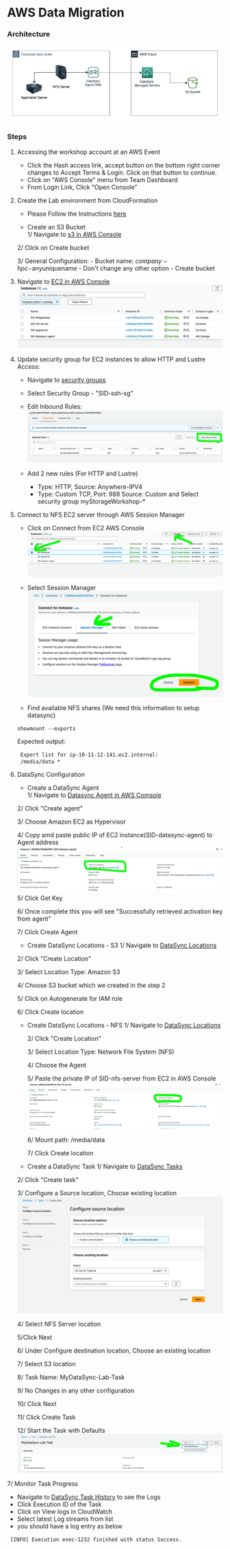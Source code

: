 # AWS Data Migration
### Architecture

![Lab1-Diagram](Images/Lustre-Lab-1.jpg)

### Steps

1. Accessing the workshop account at an AWS Event
   - Click the Hash access link, accept button on the bottom right corner changes to Accept Terms & Login. Click on that button to continue. 
   - Click on "AWS Console" menu from Team Dashboard
   - From Login Link, Click "Open Console" 
    
2. Create the Lab environment from CloudFormation
   - Please Follow the Instructions [here](Create-CFN.md)
    
   - Create an S3 Bucket <br>
    1/ Navigate to [s3 in AWS Console](https://s3.console.aws.amazon.com/s3/buckets?region=us-east-1&region=us-east-1)
     
    2/ Click on Create bucket

    3/ General Configuration:
       - Bucket name: $company-hpc-$anyuniquename
       - Don't change any other option
       - Create bucket
    
3. Navigate to [EC2 in AWS Console](https://us-east-1.console.aws.amazon.com/ec2/home?region=us-east-1#Instances:instanceState=running)
   ![Ec2](Images/files.png)
   
4. Update security group for EC2 instances to allow HTTP and Lustre Access:
   - Navigate to [security groups](https://us-east-1.console.aws.amazon.com/ec2/home?region=us-east-1#SecurityGroups:)
   - Select Security Group - "SID-ssh-sg"
   - Edit Inbound Rules:
     ![SG](Images/sg.png)
     
   - Add 2 new rules (For HTTP and Lustre)
     - Type: HTTP, Source: Anywhere-IPV4
     - Type: Custom TCP, Port: 988 Source: Custom and Select security group myStorageWorkshop-* 
5. Connect to NFS EC2 server through AWS Session Manager
   - Click on Connect from EC2 AWS Console
    ![EC2-Console](Images/Ec2-Connect.png)
   
   - Select Session Manager
    ![SM](Images/ssm.png)
     
   - Find available NFS shares (We need this information to setup datasync)
    ```shell
    showmount --exports
    ```
   Expected output:
   ```shell
    Export list for ip-10-11-12-141.ec2.internal:
    /media/data *
   ```
6. DataSync Configuration
   
   - Create a DataSync Agent <br>
    1/ Navigate to [Datasync Agent in AWS Comsole](https://us-east-1.console.aws.amazon.com/datasync/home?region=us-east-1#/agents)
     
    2/ Click "Create agent"
     
    3/  Choose Amazon EC2 as Hypervisor
   
    4/ Copy amd paste public IP of EC2 instance(SID-datasync-agent) to Agent address
       ![IP](Images/ip.png)
    5/ Click Get Key
   
    6/ Once complete this you will see "Successfully retrieved activation key from agent"
  
    7/ Click Create Agent


   - Create DataSync Locations - S3
   1/ Navigate to [DataSync Locations](https://us-east-1.console.aws.amazon.com/datasync/home?region=us-east-1#/locations)
     
   2/ Click "Create Location"
   
   3/ Select Location Type: Amazon S3
   
   4/ Choose S3 bucket which we created in the step 2
   
   5/ Click on Autogenerate for IAM role 
   
   6/ Click Create location
   
   - Create DataSync Locations - NFS
     1/ Navigate to [DataSync Locations](https://us-east-1.console.aws.amazon.com/datasync/home?region=us-east-1#/locations)
     
     2/ Click "Create Location"

     3/ Select Location Type: Network File System (NFS)

     4/ Choose the Agent
     
     5/ Paste the private IP of SID-nfs-server from EC2 in AWS Console
        ![NFS-IP](Images/nfs=op.png)
     
     6/ Mount path:  /media/data

     7/ Click Create location

   - Create a DataSync Task
   1/ Navigate to [DataSync Tasks](https://us-east-1.console.aws.amazon.com/datasync/home?region=us-east-1#/tasks)
     
   2/ Click "Create task"
   
   3/ Configure a Source location, Choose existing location
     ![Task](Images/D-Task.png)
   
   4/ Select NFS Server location
   
   5/Click Next

   6/ Under Configure destination location, Choose an existing location

   7/ Select S3 location
   
   8/ Task Name: MyDataSync-Lab-Task

   9/ No Changes in any other configuration
   
   10/ Click Next

   11/ Click Create Task
   
   12/ Start the Task with Defaults
   ![Task](Images/Task.png)
   
7/ Monitor Task Progress 
   - Navigate to [DataSync Task History](https://us-east-1.console.aws.amazon.com/datasync/home?region=us-east-1#/history) to see the Logs
   - Click Execution ID of the Task
   - Click on View logs in CloudWatch
   - Select latest Log streams from list
   - you should have a log entry as below
   ```shell
    [INFO] Execution exec-1232 finished with status Success.
   ```
